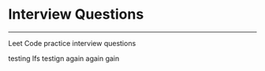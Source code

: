 # Interview Questions

---

Leet Code practice interview questions

testing lfs testign again again gain